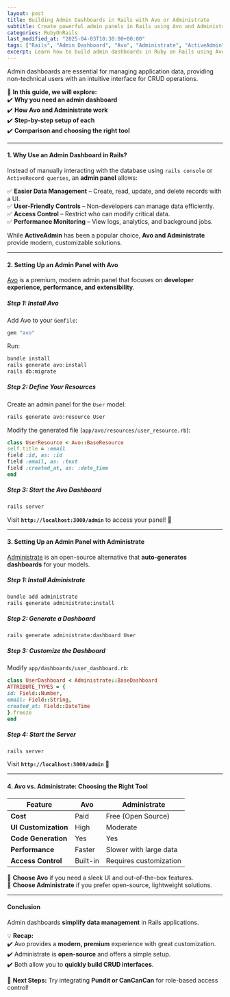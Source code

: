 ```yaml
---
layout: post  
title: Building Admin Dashboards in Rails with Avo or Administrate  
subtitle: Create powerful admin panels in Rails using Avo and Administrate  
categories: RubyOnRails
last_modified_at: "2025-04-03T10:30:00+00:00"
tags: ["Rails", "Admin Dashboard", "Avo", "Administrate", "ActiveAdmin", "CRUD", "Scalability"]  
excerpt: Learn how to build admin dashboards in Ruby on Rails using Avo and Administrate, two powerful gems that simplify CRUD operations and data management.  
---
```

Admin dashboards are essential for managing application data, providing non-technical users with an intuitive interface for CRUD operations.

🚀 **In this guide, we will explore:**  
✔️ **Why you need an admin dashboard**  
✔️ **How Avo and Administrate work**  
✔️ **Step-by-step setup of each**  
✔️ **Comparison and choosing the right tool**

---

#### **1. Why Use an Admin Dashboard in Rails?**
Instead of manually interacting with the database using `rails console` or `ActiveRecord queries`, an **admin panel** allows:

✅ **Easier Data Management** – Create, read, update, and delete records with a UI.  
✅ **User-Friendly Controls** – Non-developers can manage data efficiently.  
✅ **Access Control** – Restrict who can modify critical data.  
✅ **Performance Monitoring** – View logs, analytics, and background jobs.

While **ActiveAdmin** has been a popular choice, **Avo and Administrate** provide modern, customizable solutions.

---

#### **2. Setting Up an Admin Panel with Avo**
[Avo](https://avohq.io) is a premium, modern admin panel that focuses on **developer experience, performance, and extensibility**.

##### **Step 1: Install Avo**
Add Avo to your `Gemfile`:  
```rb  
gem "avo"  
```  
Run:  
```sh  
bundle install  
rails generate avo:install  
rails db:migrate  
```

##### **Step 2: Define Your Resources**
Create an admin panel for the `User` model:  
```sh  
rails generate avo:resource User  
```

Modify the generated file (`app/avo/resources/user_resource.rb`):  
```rb  
class UserResource < Avo::BaseResource  
self.title = :email  
field :id, as: :id  
field :email, as: :text  
field :created_at, as: :date_time  
end  
```

##### **Step 3: Start the Avo Dashboard**
```sh  
rails server  
```  
Visit **`http://localhost:3000/admin`** to access your panel! 🚀

---

#### **3. Setting Up an Admin Panel with Administrate**
[Administrate](https://github.com/thoughtbot/administrate) is an open-source alternative that **auto-generates dashboards** for your models.

##### **Step 1: Install Administrate**
```sh  
bundle add administrate  
rails generate administrate:install  
```

##### **Step 2: Generate a Dashboard**
```sh  
rails generate administrate:dashboard User  
```

##### **Step 3: Customize the Dashboard**
Modify `app/dashboards/user_dashboard.rb`:  
```rb  
class UserDashboard < Administrate::BaseDashboard  
ATTRIBUTE_TYPES = {  
id: Field::Number,  
email: Field::String,  
created_at: Field::DateTime  
}.freeze  
end  
```

##### **Step 4: Start the Server**
```sh  
rails server  
```  
Visit **`http://localhost:3000/admin`** 🎉

---

#### **4. Avo vs. Administrate: Choosing the Right Tool**
| Feature         | Avo | Administrate |  
|----------------|-----|-------------|  
| **Cost**      | Paid  | Free (Open Source) |  
| **UI Customization** | High | Moderate |  
| **Code Generation** | Yes | Yes |  
| **Performance** | Faster | Slower with large data |  
| **Access Control** | Built-in | Requires customization |  

📌 **Choose Avo** if you need a sleek UI and out-of-the-box features.  
📌 **Choose Administrate** if you prefer open-source, lightweight solutions.

---

#### **Conclusion**
Admin dashboards **simplify data management** in Rails applications.

💡 **Recap:**  
✔️ Avo provides a **modern, premium** experience with great customization.  
✔️ Administrate is **open-source** and offers a simple setup.  
✔️ Both allow you to **quickly build CRUD interfaces**.

🚀 **Next Steps:** Try integrating **Pundit or CanCanCan** for role-based access control!  
